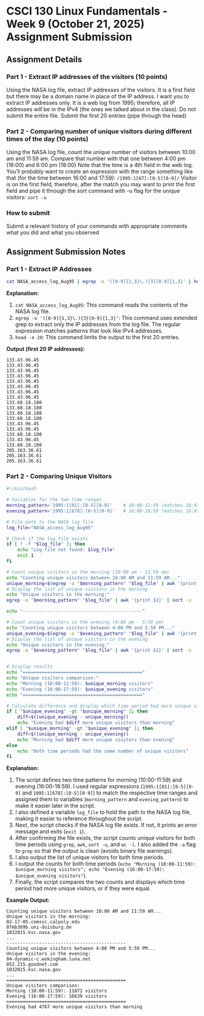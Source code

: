# CSCI 130 Linux Fundamentals - Week 9 (October 21, 2025) Assignment Submission

## Assignment Details

### Part 1 - Extract IP addresses of the visitors (10 points)

Using the NASA log file, extract IP addresses of the visitors.
It is a first field but there may be a domain name in place of the IP address. I want you to extract IP addresses only. It is a web log from 1995; therefore, all IP addresses will be in the IPv4 (the ones we talked about in the class).
Do not submit the entire file. Submit the first 20 entries (pipe through the head)

### Part 2 - Comparing number of unique visitors during different times of the day (10 points)

Using the NASA log file, count the unique number of visitors between 10:00 am and 11:59 am. Compare that number with that one between 4:00 pm (16:00) and 6:00 pm (18:00) Note that the time is a 4th field in the web log. You’ll probably want to create an expression with the range something like that (for the time between 16:00 and 17:59):
`/1995:1[67]:[0-5][0-9]/`
Visitor is on the first field, therefore, after the match you may want to print the first field and
pipe it through the sort command with -u flag for the unique visitors:
`sort -u`

### How to submit

Submit a relevant history of your commands with appropriate comments what you did and what you observed

## Assignment Submission Notes

### Part 1 - Extract IP Addresses

```bash
cat NASA_access_log_Aug95 | egrep -o '([0-9]{1,3}\.){3}[0-9]{1,3}' | head -n 20
```

**Explanation:**

1. `cat NASA_access_log_Aug95`: This command reads the contents of the NASA log file.
2. `egrep -o '([0-9]{1,3}\.){3}[0-9]{1,3}'`: This command uses extended grep to extract only the IP addresses from the log file. The regular expression matches patterns that look like IPv4 addresses.
3. `head -n 20`: This command limits the output to the first 20 entries.

**Output (first 20 IP addresses):**

```text
133.43.96.45
133.43.96.45
133.43.96.45
133.43.96.45
133.43.96.45
133.43.96.45
133.43.96.45
133.43.96.45
133.68.18.180
133.68.18.180
133.68.18.180
133.68.18.180
133.43.96.45
133.43.96.45
133.68.18.180
133.43.96.45
133.68.18.180
205.163.36.61
205.163.36.61
205.163.36.61
```

### Part 2 - Comparing Unique Visitors

```bash
#!/bin/bash

# Variables for the two time ranges
morning_pattern='1995:1[01]:[0-5][0-9]'    # 10:00-11:59 (matches 10:XX and 11:XX)
evening_pattern='1995:1[678]:[0-5][0-9]'   # 16:00-18:59 (matches 16:XX, 17:XX, 18:XX)

# File path to the NASA log file
log_file="NASA_access_log_Aug95"

# Check if the log file exists
if [ ! -f "$log_file" ]; then
    echo "Log file not found: $log_file"
    exit 1
fi

# Count unique visitors in the morning (10:00 am - 11:59 am)
echo "Counting unique visitors between 10:00 AM and 11:59 AM..."
unique_morning=$(egrep -a "$morning_pattern" "$log_file" | awk '{print $1}' | sort -u | wc -l)
# Display the list of unique visitors in the morning
echo "Unique visitors in the morning:"
egrep -a "$morning_pattern" "$log_file" | awk '{print $1}' | sort -u

echo "--------------------------------------------"

# Count unique visitors in the evening (4:00 pm - 5:59 pm)
echo "Counting unique visitors between 4:00 PM and 5:59 PM..."
unique_evening=$(egrep -a "$evening_pattern" "$log_file" | awk '{print $1}' | sort -u | wc -l)
# Display the list of unique visitors in the evening
echo "Unique visitors in the evening:"
egrep -a "$evening_pattern" "$log_file" | awk '{print $1}' | sort -u


# Display results
echo "============================================"
echo "Unique visitors comparison:"
echo "Morning (10:00-11:59): $unique_morning visitors"
echo "Evening (16:00-17:59): $unique_evening visitors"
echo "============================================"

# Calculate difference and display which time period had more unique visitors
if [ "$unique_evening" -gt "$unique_morning" ]; then
    diff=$((unique_evening - unique_morning))
    echo "Evening had $diff more unique visitors than morning"
elif [ "$unique_morning" -gt "$unique_evening" ]; then
    diff=$((unique_morning - unique_evening))
    echo "Morning had $diff more unique visitors than evening"
else
    echo "Both time periods had the same number of unique visitors"
fi
```

**Explanation:**

1. The script defines two time patterns for morning (10:00-11:59) and evening (16:00-18:59). I used regular expressions (`1995:1[01]:[0-5][0-9]` and `1995:1[678]:[0-5][0-9]`) to match the respective time ranges and assigned them to variables (`morning_pattern` and `evening_pattern`) to make it easier later in the script.
2. I also defined a variable `log_file` to hold the path to the NASA log file, making it easier to reference throughout the script.
3. Next, the script checks if the NASA log file exists. If not, it prints an error message and exits (`exit 1`).
4. After confirming the file exists, the script counts unique visitors for both time periods using `grep`, `awk`, `sort -u`, and `wc -l`. I also added the `-a` flag to `grep` so that the output is clean (avoids binary file warnings).
5. I also output the list of unique visitors for both time periods.
6. I output the counts for both time periods (`echo "Morning (10:00-11:59): $unique_morning visitors"; echo "Evening (16:00-17:59): $unique_evening visitors"`).
7. Finally, the script compares the two counts and displays which time period had more unique visitors, or if they were equal.

**Example Output:**

```text
Counting unique visitors between 10:00 AM and 11:59 AM...
Unique visitors in the morning:
02-17-05.comsvc.calpoly.edu
07mb369b.uni-duisburg.de
1032015.ksc.nasa.gov
...
--------------------------------------------
Counting unique visitors between 4:00 PM and 5:59 PM...
Unique visitors in the evening:
04-dynamic-c.wokingham.luna.net
052.215.goodnet.com
1032015.ksc.nasa.gov
...
============================================
Unique visitors comparison:
Morning (10:00-11:59): 11872 visitors
Evening (16:00-17:59): 16639 visitors
============================================
Evening had 4767 more unique visitors than morning
```
